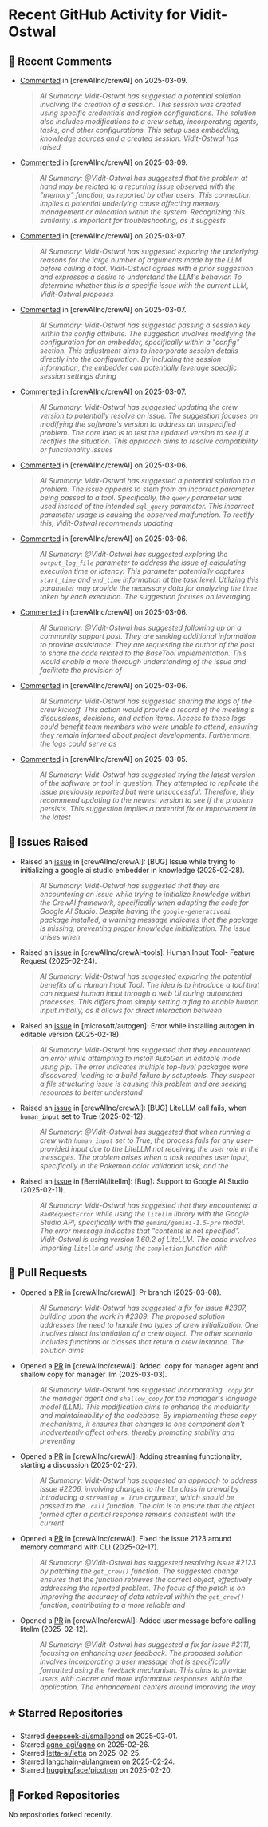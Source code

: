 # Recent GitHub Activity for Vidit-Ostwal

## 💬 Recent Comments
- [Commented](https://github.com/crewAIInc/crewAI/issues/2299#issuecomment-2708734819) in [crewAIInc/crewAI] on 2025-03-09.
  > *AI Summary: Vidit-Ostwal has suggested a potential solution involving the creation of a session. This session was created using specific credentials and region configurations. The solution also includes modifications to a crew setup, incorporating agents, tasks, and other configurations. This setup uses embedding, knowledge sources and a created session. Vidit-Ostwal has raised*
- [Commented](https://github.com/crewAIInc/crewAI/issues/2299#issuecomment-2708734402) in [crewAIInc/crewAI] on 2025-03-09.
  > *AI Summary: @Vidit-Ostwal has suggested that the problem at hand may be related to a recurring issue observed with the "memory" function, as reported by other users. This connection implies a potential underlying cause affecting memory management or allocation within the system. Recognizing this similarity is important for troubleshooting, as it suggests*
- [Commented](https://github.com/crewAIInc/crewAI/issues/2288#issuecomment-2706538369) in [crewAIInc/crewAI] on 2025-03-07.
  > *AI Summary: Vidit-Ostwal has suggested exploring the underlying reasons for the large number of arguments made by the LLM before calling a tool. Vidit-Ostwal agrees with a prior suggestion and expresses a desire to understand the LLM's behavior. To determine whether this is a specific issue with the current LLM, Vidit-Ostwal proposes*
- [Commented](https://github.com/crewAIInc/crewAI/issues/2299#issuecomment-2706530675) in [crewAIInc/crewAI] on 2025-03-07.
  > *AI Summary: Vidit-Ostwal has suggested passing a session key within the config attribute. The suggestion involves modifying the configuration for an embedder, specifically within a "config" section. This adjustment aims to incorporate session details directly into the configuration. By including the session information, the embedder can potentially leverage specific session settings during*
- [Commented](https://github.com/crewAIInc/crewAI/issues/1998#issuecomment-2706313002) in [crewAIInc/crewAI] on 2025-03-07.
  > *AI Summary: Vidit-Ostwal has suggested updating the crew version to potentially resolve an issue. The suggestion focuses on modifying the software's version to address an unspecified problem. The core idea is to test the updated version to see if it rectifies the situation. This approach aims to resolve compatibility or functionality issues*
- [Commented](https://github.com/crewAIInc/crewAI/issues/1866#issuecomment-2704446036) in [crewAIInc/crewAI] on 2025-03-06.
  > *AI Summary: Vidit-Ostwal has suggested a potential solution to a problem. The issue appears to stem from an incorrect parameter being passed to a tool. Specifically, the `query` parameter was used instead of the intended `sql_query` parameter. This incorrect parameter usage is causing the observed malfunction. To rectify this, Vidit-Ostwal recommends updating*
- [Commented](https://github.com/crewAIInc/crewAI/issues/1875#issuecomment-2704429873) in [crewAIInc/crewAI] on 2025-03-06.
  > *AI Summary: @Vidit-Ostwal has suggested exploring the `output_log_file` parameter to address the issue of calculating execution time or latency. This parameter potentially captures `start_time` and `end_time` information at the task level. Utilizing this parameter may provide the necessary data for analyzing the time taken by each execution. The suggestion focuses on leveraging*
- [Commented](https://github.com/crewAIInc/crewAI/issues/2288#issuecomment-2704377369) in [crewAIInc/crewAI] on 2025-03-06.
  > *AI Summary: @Vidit-Ostwal has suggested following up on a community support post. They are seeking additional information to provide assistance. They are requesting the author of the post to share the code related to the BaseTool implementation. This would enable a more thorough understanding of the issue and facilitate the provision of*
- [Commented](https://github.com/crewAIInc/crewAI/issues/2294#issuecomment-2704225087) in [crewAIInc/crewAI] on 2025-03-06.
  > *AI Summary: Vidit-Ostwal has suggested sharing the logs of the crew kickoff. This action would provide a record of the meeting's discussions, decisions, and action items. Access to these logs could benefit team members who were unable to attend, ensuring they remain informed about project developments. Furthermore, the logs could serve as*
- [Commented](https://github.com/crewAIInc/crewAI/issues/1882#issuecomment-2701818692) in [crewAIInc/crewAI] on 2025-03-05.
  > *AI Summary: Vidit-Ostwal has suggested trying the latest version of the software or tool in question. They attempted to replicate the issue previously reported but were unsuccessful. Therefore, they recommend updating to the newest version to see if the problem persists. This suggestion implies a potential fix or improvement in the latest*

## 🐛 Issues Raised
- Raised an [issue](https://github.com/crewAIInc/crewAI/issues/2255) in [crewAIInc/crewAI]: [BUG] Issue while trying to initializing a google ai studio embedder in knowledge (2025-02-28).
  > *AI Summary: Vidit-Ostwal has suggested that they are encountering an issue while trying to initialize knowledge within the CrewAI framework, specifically when adapting the code for Google AI Studio. Despite having the `google-generativeai` package installed, a warning message indicates that the package is missing, preventing proper knowledge initialization. The issue arises when*
- Raised an [issue](https://github.com/crewAIInc/crewAI-tools/issues/223) in [crewAIInc/crewAI-tools]: Human Input Tool- Feature Request (2025-02-24).
  > *AI Summary: Vidit-Ostwal has suggested exploring the potential benefits of a Human Input Tool. The idea is to introduce a tool that can request human input through a web UI during automated processes. This differs from simply setting a flag to enable human input initially, as it allows for direct interaction between*
- Raised an [issue](https://github.com/microsoft/autogen/issues/5591) in [microsoft/autogen]: Error while installing autogen in editable version (2025-02-18).
  > *AI Summary: Vidit-Ostwal has suggested that they encountered an error while attempting to install AutoGen in editable mode using pip. The error indicates multiple top-level packages were discovered, leading to a build failure by setuptools. They suspect a file structuring issue is causing this problem and are seeking resources to better understand*
- Raised an [issue](https://github.com/crewAIInc/crewAI/issues/2111) in [crewAIInc/crewAI]: [BUG] LiteLLM call fails, when `human_input` set to True (2025-02-12).
  > *AI Summary: @Vidit-Ostwal has suggested that when running a crew with `human_input` set to True, the process fails for any user-provided input due to the LiteLLM not receiving the user role in the messages. The problem arises when a task requires user input, specifically in the Pokemon color validation task, and the*
- Raised an [issue](https://github.com/BerriAI/litellm/issues/8467) in [BerriAI/litellm]: [Bug]: Support to Google AI Studio (2025-02-11).
  > *AI Summary: Vidit-Ostwal has suggested that they encountered a `BadRequestError` while using the `litellm` library with the Google Studio API, specifically with the `gemini/gemini-1.5-pro` model. The error message indicates that "contents is not specified". Vidit-Ostwal is using version 1.60.2 of LiteLLM. The code involves importing `litellm` and using the `completion` function with*

## 🚀 Pull Requests
- Opened a [PR](https://github.com/crewAIInc/crewAI/pull/2312) in [crewAIInc/crewAI]: Pr branch (2025-03-08).
  > *AI Summary: Vidit-Ostwal has suggested a fix for issue #2307, building upon the work in #2309. The proposed solution addresses the need to handle two types of crew initialization. One involves direct instantiation of a crew object. The other scenario includes functions or classes that return a crew instance. The solution aims*
- Opened a [PR](https://github.com/crewAIInc/crewAI/pull/2265) in [crewAIInc/crewAI]: Added .copy for manager agent and shallow copy for manager llm (2025-03-03).
  > *AI Summary: Vidit-Ostwal has suggested incorporating `.copy` for the manager agent and `shallow_copy` for the manager's language model (LLM). This modification aims to enhance the modularity and maintainability of the codebase. By implementing these copy mechanisms, it ensures that changes to one component don't inadvertently affect others, thereby promoting stability and preventing*
- Opened a [PR](https://github.com/crewAIInc/crewAI/pull/2247) in [crewAIInc/crewAI]: Adding streaming functionality, starting a discussion (2025-02-27).
  > *AI Summary: Vidit-Ostwal has suggested an approach to address issue #2206, involving changes to the `llm` class in crewai by introducing a `streaming = True` argument, which should be passed to the `.call` function. The aim is to ensure that the object formed after a partial response remains consistent with the current*
- Opened a [PR](https://github.com/crewAIInc/crewAI/pull/2155) in [crewAIInc/crewAI]: Fixed the issue 2123 around memory command with CLI (2025-02-17).
  > *AI Summary: @Vidit-Ostwal has suggested resolving issue #2123 by patching the `get_crew()` function. The suggested change ensures that the function retrieves the correct object, effectively addressing the reported problem. The focus of the patch is on improving the accuracy of data retrieval within the `get_crew()` function, contributing to a more reliable and*
- Opened a [PR](https://github.com/crewAIInc/crewAI/pull/2112) in [crewAIInc/crewAI]: Added user message before calling litellm (2025-02-12).
  > *AI Summary: @Vidit-Ostwal has suggested a fix for issue #2111, focusing on enhancing user feedback. The proposed solution involves incorporating a user message that is specifically formatted using the `feedback` mechanism. This aims to provide users with clearer and more informative responses within the application. The enhancement centers around improving the way*

## ⭐ Starred Repositories
- Starred [deepseek-ai/smallpond](https://github.com/deepseek-ai/smallpond) on 2025-03-01.
- Starred [agno-agi/agno](https://github.com/agno-agi/agno) on 2025-02-26.
- Starred [letta-ai/letta](https://github.com/letta-ai/letta) on 2025-02-25.
- Starred [langchain-ai/langmem](https://github.com/langchain-ai/langmem) on 2025-02-24.
- Starred [huggingface/picotron](https://github.com/huggingface/picotron) on 2025-02-20.

## 🍴 Forked Repositories
No repositories forked recently.
